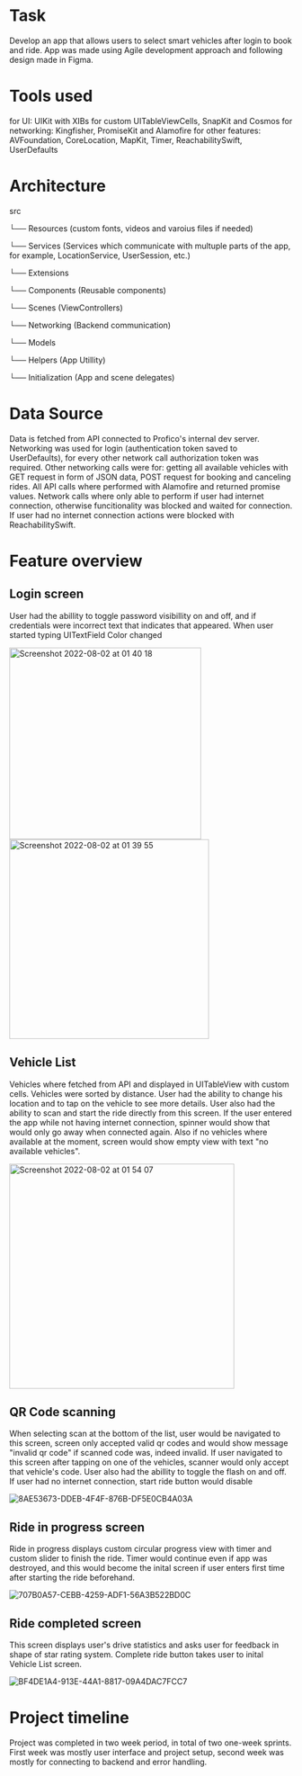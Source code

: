 # Task

Develop an app that allows users to select smart vehicles after login to book and ride. App was made using Agile development approach and following design made in Figma.

# Tools used

for UI: UIKit with XIBs for custom UITableViewCells, SnapKit and Cosmos
for networking: Kingfisher, PromiseKit and Alamofire
for other features: AVFoundation, CoreLocation, MapKit, Timer, ReachabilitySwift, UserDefaults

# Architecture

src

└── Resources (custom fonts, videos and varoius files if needed)

└── Services (Services which communicate with multuple parts of the app, for example, LocationService, UserSession, etc.)

└── Extensions 

└── Components (Reusable components)

└── Scenes (ViewControllers)

└── Networking (Backend communication)

└── Models

└── Helpers (App Utillity)

└── Initialization (App and scene delegates)

# Data Source

Data is fetched from API connected to Profico's internal dev server. 
Networking was used for login (authentication token saved to UserDefaults), for every other network call authorization token was required.
Other networking calls were for: getting all available vehicles with GET request in form of JSON data, POST request for booking and canceling rides.
All API calls where performed with Alamofire and returned promise values. Network calls where only able to perform if user had internet connection, otherwise funcitionality was blocked and waited for connection. If user had no internet connection actions were blocked with ReachabilitySwift. 

# Feature overview

## Login screen 

User had the abillity to toggle password visibillity on and off, and if credentials were incorrect text that indicates that appeared. When user started typing UITextField Color changed

<img width="341" alt="Screenshot 2022-08-02 at 01 40 18" src="https://user-images.githubusercontent.com/84441240/182262850-9d94d765-2385-46a4-87f9-b8cfa71ba283.png">             <img width="355" alt="Screenshot 2022-08-02 at 01 39 55" src="https://user-images.githubusercontent.com/84441240/182262845-07961676-5ac3-44fc-949d-5e177cf6f512.png">


## Vehicle List

Vehicles where fetched from API and displayed in UITableView with custom cells. Vehicles were sorted by distance. User had the ability to change his location and to tap on the vehicle to see more details. User also had the ability to scan and start the ride directly from this screen. If the user entered the app while not having internet connection, spinner would show that would only go away when connected again. Also if no vehicles where available at the moment, screen would show empty view with text "no available vehicles".


<img width="400" alt="Screenshot 2022-08-02 at 01 54 07" src="https://user-images.githubusercontent.com/84441240/182263992-873b7bb1-2d91-499c-8da5-13fc80c5e8bd.png">

## QR Code scanning

When selecting scan at the bottom of the list, user would be navigated to this screen, screen only accepted valid qr codes and would show message "invalid qr code" if scanned code was, indeed invalid. If user navigated to this screen after tapping on one of the vehicles, scanner would only accept that vehicle's code. User also had the abillity to toggle the flash on and off. If user had no internet connection, start ride button would disable

![8AE53673-DDEB-4F4F-876B-DF5E0CB4A03A](https://user-images.githubusercontent.com/84441240/182265074-e6de3c99-833b-4d80-bd9b-f1f747f7a2c9.JPEG)

## Ride in progress screen

Ride in progress displays custom circular progress view with timer and custom slider to finish the ride. Timer would continue even if app was destroyed, and this would become the inital screen if user enters first time after starting the ride beforehand.

![707B0A57-CEBB-4259-ADF1-56A3B522BD0C](https://user-images.githubusercontent.com/84441240/182265820-518f1799-1811-4f0e-817e-208ac9952be9.JPEG)

## Ride completed screen

This screen displays user's drive statistics and asks user for feedback in shape of star rating system. Complete ride button takes user to inital Vehicle List screen. 

![BF4DE1A4-913E-44A1-8817-09A4DAC7FCC7](https://user-images.githubusercontent.com/84441240/182266686-4587a352-de9f-4f61-a3d6-d9436dccde73.jpg)

# Project timeline

Project was completed in two week period, in total of two one-week sprints. First week was mostly user interface and project setup, second week was mostly for connecting to backend and error handling. 

